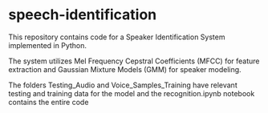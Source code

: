 # speech-identification
This repository contains code for a Speaker Identification System implemented in Python.

The system utilizes Mel Frequency Cepstral Coefficients (MFCC) for feature extraction and Gaussian Mixture Models (GMM) for speaker modeling.

The folders Testing_Audio and Voice_Samples_Training have relevant testing and training data for the model and the recognition.ipynb notebook contains the entire code
